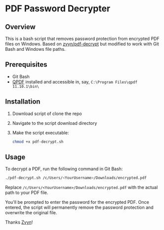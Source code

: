 # PDF Password Decrypter

## Overview

This is a bash script that removes password protection from encrypted PDF files on Windows. Based on [zvyn/pdf-decrypt](https://github.com/zvyn/pdf-decrypt) but modified to work with Git Bash and Windows file paths.

## Prerequisites

- Git Bash
- [QPDF](https://github.com/qpdf/qpdf) installed and accessible in, say, `C:\Program Files\qpdf 11.10.1\bin\`

## Installation

1. Download script of clone the repo

2. Navigate to the script download directory
 
3. Make the script executable:
   ```bash
   chmod +x pdf-decrypt.sh
   ```

## Usage

To decrypt a PDF, run the following command in Git Bash:

```bash
./pdf-decrypt.sh /c/Users/<YourUsername>/Downloads/encrypted.pdf
```

Replace `/c/Users/<YourUsername>/Downloads/encrypted.pdf` with the actual path to your PDF file.

You'll be prompted to enter the password for the encrypted PDF. Once entered, the script will permanently remove the password protection and overwrite the original file.

Thanks [Zvyn](https://github.com/zvyn)!